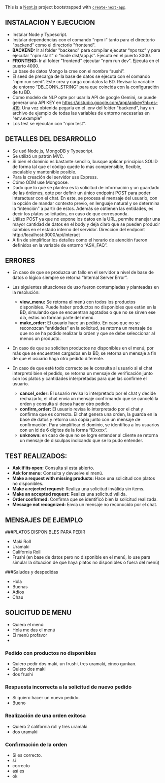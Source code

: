 This is a [Next.js](https://nextjs.org) project bootstrapped with [`create-next-app`](https://nextjs.org/docs/app/api-reference/cli/create-next-app).

## INSTALACION Y EJECUCION


- Instalar Node y Typescript.
- Instalar dependencias con el comando “npm i” tanto para el directorio "backend" como el directorio "frontend".
- **BACKEND:** Ir al folder "backend" para compilar ejecutar “npx tsc” y para ejecutar "npm start" o “node dist/app.js”. Ejecuta en el puerto 3000.
- **FRONTEND:** Ir al folder "frontend" ejecutar "npm run dev". Ejecuta en el puerto 4000.
- La base de datos Mongo la cree con el nombre “sushi”.
- El seed de precarga de la base de datos se ejecuta con el comando “npm run seed”. Este crea y carga con datos la BD. Revisar la variable de entorno “DB_CONN_STRING” para que coincida con la configuración de tu BD.
- Como modelo de NLP opte por usar la API  de google Gemini, se puede generar una API KEY en https://aistudio.google.com/app/apikey?hl=es-419. Una vez obtenida pegarla en el .env del folder "backend", hay un archivo de ejemplo de todas las variables de entorno necesarias en "env.example"
- Los test se ejecutan con "npm test".



## DETALLES DEL DESARROLLO
- Se usó Node.js, MongoDB y Typescript.
- Se utilizó un patrón MVC.
- Si bien el dominio es bastante sencillo, busque aplicar principios SOLID de forma tal que el código quede lo más comprensible, flexible, escalable y mantenible posible.
- Para la creación del servidor use Express.
- Cómo ODM use Mongoose.
- Dado que lo que se plantea es la solicitud de información y un guardado de las órdenes, opte por definir un único endpoint POST para poder interactuar con el chat. En este, se procesa el mensaje del usuario, con la opción de mandar contexto previo, en lenguaje natural y se determina la “intención” a partir de estos. Además se obtienen las entidades, es decir los platos solicitados, en caso de que corresponda.
- Utilizo POST ya que no expone los datos en la URL, permite manejar una mayor cantidad de datos en el body y deja claro que se pueden producir cambios en el estado interno del servidor. Direccion del endpoint http://localhost:3000/api/interact
- A fin de simplificar los detalles como el horario de atención fueron definidos en la variable de entorno “ASK_FAQ”.
  
## ERRORES
- En caso de que se produzca un fallo en el servidor a nivel de base de datos o lógico siempre se retorna “Internal Server Error”.
- Las siguientes situaciones de uso fueron contempladas y planteadas en la resolución:
  - **view_menu:** Se retorna el menú con todos los productos disponibles. Puede haber productos no disponibles que están en la BD, simulando que se encuentran agotados o que no se sirven ese día, estos no forman parte del menú.
  - **make_order:** El usuario hace un pedido. En caso que no se reconozcan “entidades” en la solicitud, se retorna un mensaje de que no se ha podido realizar la orden y que se debe seleccionar al menos un producto.
  
- En caso de que se soliciten productos no disponibles en el menú, por más que se encuentren cargados en la BD, se retorna un mensaje a fin de que el usuario haga otro pedido diferente.
  
- En caso de que esté todo correcto se le consulta al usuario si el chat interpretó bien el pedido, se retorna un mensaje de verificación junto con los platos y cantidades interpretadas para que las confirme el usuario.
  - **cancel_order:** El usuario revisa lo interpretado por el chat y decide rechazarlo, el chat envía un mensaje confirmando que se canceló la orden y consulta si desea hacer otro pedido.
  - **confirm_order:** El usuario revisa lo interpretado por el chat y confirma que es correcto. El chat genera una orden, la guarda en la base de datos y retorna una copia junto con un mensaje de confirmación. Para simplificar el dominio, se identifica a los usuarios con un id de 6 digitos de la forma “IDxxxx”.
  - **unknown:** en caso de que no se logre entender al cliente se retorna un mensaje de disculpas indicando que se lo pudo entender.
 
## TEST REALIZADOS:

- **Ask if its open:** Consulta si esta abierto.
- **Ask for menu:** Consulta y devuelve el menú.
- **Make a request with missing products:** Hace una solicitud con platos no disponibles.
- **Make a rejected request:** Realiza una solicitud inválida sin items.
- **Make an accepted request:** Realiza una solicitud válida.
- **Order confirmed:** Confirma que se identificó bien la solicitud realizada.
- **Message not recognized:** Envía un mensaje no reconocido por el chat.

## MENSAJES DE EJEMPLO
###PLATOS DISPONIBLES PARA PEDIR
- Maki Roll
- Uramaki
- California Roll
- Frushi (en base de datos pero no disponible en el menú, lo use para simular la situacion de que haya platos no disponibles o fuera del menú)
  
###Saludos y despedidas
- Hola
- Buenas
- Adios
- Chau

## SOLICITUD DE MENU
- Quiero el menú
- Hola me das el menú
- El menú profavor
- 
### Pedido con productos no disponibles
- Quiero pedir dos maki, un frushi, tres uramaki, cinco gunkan.
- Quiero dos maki
- dos frushi
### Respuesta incorrecta a la solicitud de nuevo pedido
- Si quiero hacer un nuevo pedido.
- Bueno
### Realización de una orden exitosa
- Quiero 2 california roll y tres uramaki.
- dos uramaki
### Confirmación de la orden
- Si es correcto.
- si
- correcto
- así es
- ok
